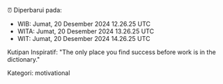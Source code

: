 ⏰ Diperbarui pada:
- WIB: Jumat, 20 Desember 2024 12.26.25 UTC
- WITA: Jumat, 20 Desember 2024 13.26.25 UTC
- WIT: Jumat, 20 Desember 2024 14.26.25 UTC

Kutipan Inspiratif:
"The only place you find success before work is in the dictionary."


Kategori: motivational

